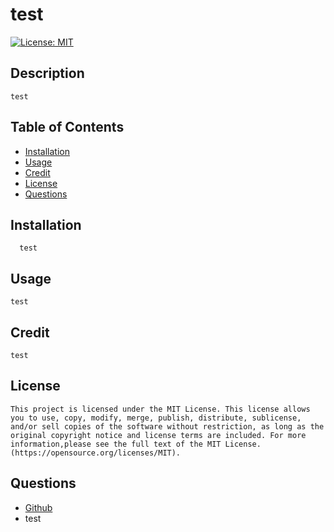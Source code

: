 # test
  [![License: MIT](https://img.shields.io/badge/License-MIT-yellow.svg)](https://opensource.org/licenses/MIT)
  
  ## Description
    test
  
  ## Table of Contents
  - [Installation](#installation)
  - [Usage](#usage)
  - [Credit](#credit)
  - [License](#license)
  - [Questions](#questions)
  
  ## Installation
      test
  
  ## Usage 
    test
  
  ## Credit
    test
  
  ## License
    This project is licensed under the MIT License. This license allows you to use, copy, modify, merge, publish, distribute, sublicense, and/or sell copies of the software without restriction, as long as the original copyright notice and license terms are included. For more information,please see the full text of the MIT License.(https://opensource.org/licenses/MIT).
  
  ## Questions
  - [Github](https://github.com/test)
  - test
  